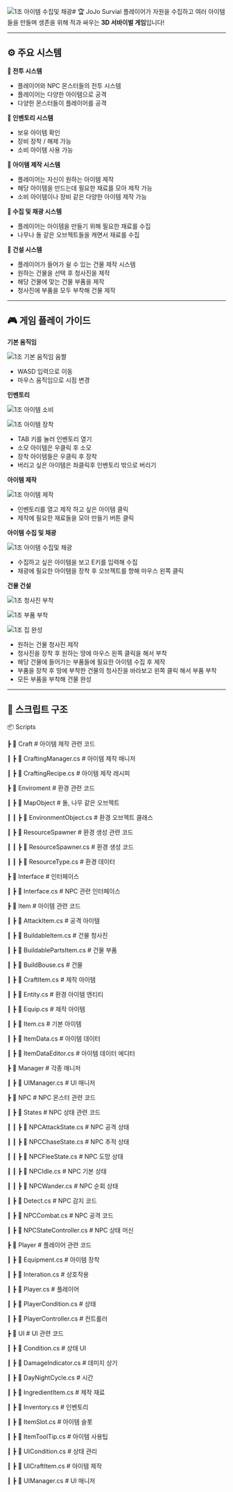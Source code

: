 ![1조 아이템 수집및 채광](https://github.com/user-attachments/assets/32273ed8-ea9b-4c26-b87c-99b72e0b9a81)# 🏆 JoJo Survial
플레이어가 자원을 수집하고 여러 아이템들을 만들며 생존을 위해 적과 싸우는 **3D 서바이벌 게임**입니다!

---

## ⚙ 주요 시스템
**🏹 전투 시스템**
- 플레이어와 NPC 몬스터들의 전투 시스템 
- 플레이어는 다양한 아이템으로 공격
- 다양한 몬스터들이 플레이어를 공격

**🎁 인벤토리 시스템**
- 보유 아이템 확인
- 장비 장착 / 해제 가능
- 소비 아이템 사용 가능

**🛒 아이템 제작 시스템**
- 플레이어는 자신이 원하는 아이템 제작
- 해당 아이템을 만드는데 필요한 재료를 모아 제작 가능 
- 소비 아이템이나 장비 같은 다양한 아이템 제작 가능

**🍎 수집 및 채광 시스템**
- 플레이어는 아이템을 만들기 위해 필요한 재료를 수집
- 나무나 돌 같은 오브젝트들을 캐면서 재료를 수집

 **🏰 건설 시스템**
- 플레이어가 들어가 쉴 수 있는 건물 제작 시스템
- 원하는 건물을 선택 후 청사진을 제작
- 해당 건물에 맞는 건물 부품을 제작
- 청사진에 부품을 모두 부착해 건물 제작

---

## 🎮 게임 플레이 가이드
**기본 움직임**

![1조 기본 움직임 움짤](https://github.com/user-attachments/assets/428f5cba-773d-49c5-9128-4f6347191070)

- WASD 입력으로 이동
- 마우스 움직임으로 시점 변경

 **인벤토리**
 
![1조 아이템 소비](https://github.com/user-attachments/assets/8a91987b-2855-444b-8199-d496debc4fbf)

![1조 아이템 장착](https://github.com/user-attachments/assets/211782f4-74b8-4415-8554-61fa546a17d3)

- TAB 키를 눌러 인벤토리 열기
- 소모 아이템은 우클릭 후 소모
- 장착 아이템들은 우클릭 후 장착
- 버리고 싶은 아이템은 좌클릭후 인벤토리 밖으로 버리기

**아이템 제작**

![1조 아이템 제작](https://github.com/user-attachments/assets/b5d306a6-64dc-4b74-ac6f-a617262075de)

- 인벤토리를 열고 제작 하고 싶은 아이템 클릭
- 제작에 필요한 재료들을 모아 만들기 버튼 클릭

**아이템 수집 및 채광**

![1조 아이템 수집및 채광](https://github.com/user-attachments/assets/5e12361c-3931-4c6d-8376-6baf3f10ade0)

- 수집하고 싶은 아이템을 보고 E키를 입력해 수집
- 채광에 필요한 아이템을 장착 후 오브젝트를 향해 마우스 왼쪽 클릭
  
**건물 건설**

![1조 청사진 부착](https://github.com/user-attachments/assets/164053ec-209e-4050-9f4d-bbd5559e9694)

![1조 부품 부착](https://github.com/user-attachments/assets/598bab3a-5e1c-4c5b-a286-4c546f3e96b6)

![1조 집 완성](https://github.com/user-attachments/assets/d171556d-31e4-4151-8050-b36921932ef8)

- 원하는 건물 청사진 제작
- 청사진을 장착 후 원하는 땅에 마우스 왼쪽 클릭을 해서 부착
- 해당 건물에 들어가는 부품들에 필요한 아이템 수집 후 제작
- 부품을 장착 후 땅에 부착한 건물의 청사진을 바라보고 왼쪽 클릭 해서 부품 부착
- 모든 부품을 부착해 건물 완성

---

## 📂 스크립트 구조
📦 Scripts

 ┣ 📂 Craft          # 아이템 제작 관련 코드

 ┃ ┣ 📜 CraftingManager.cs        # 아이템 제작 매니저

 ┃ ┣ 📜 CraftingRecipe.cs           # 아이템 제작 레시피
 
 ┣ 📂 Enviroment                 # 환경 관련 코드

 ┃ ┣ 📂 MapObject                # 돌, 나무 같은 오브젝트

 ┃ ┃ ┣ 📜 EnvironmentObject.cs             # 환경 오브젝트 클래스

 ┃ ┣ 📂 ResourceSpawner               # 환경 생성 관련 코드

 ┃ ┃ ┣ 📜 ResourceSpawner.cs      # 환경 생성 코드
 
 ┃ ┃ ┣ 📜 ResourceType.cs      # 환경 데이터

 ┣ 📂 Interface            # 인터페이스

 ┃ ┣ 📜 Interface.cs             # NPC 관련 인터페이스

 ┣ 📂 Item    # 아이템 관련 코드

 ┃ ┣ 📜 AttackItem.cs     # 공격 아이템 
 
 ┃ ┣ 📜 BuildableItem.cs     # 건물 청사진

 ┃ ┣ 📜 BuildablePartsItem.cs      # 건물 부품

 ┃ ┣ 📜 BuildBouse.cs   # 건물

 ┃ ┣ 📜 CraftItem.cs        # 제작 아이템

 ┃ ┣ 📜 Entity.cs  # 환경 아이템 엔티티

 ┃ ┣ 📜 Equip.cs        # 제작 아이템

 ┃ ┣ 📜 Item.cs        # 기본 아이템

 ┃ ┣ 📜 ItemData.cs        # 아이템 데이터 
 
 ┃ ┣ 📜 ItemDataEditor.cs        # 아이템 데이터 에디터

 ┣ 📂 Manager    # 각종 매니저

 ┃ ┣ 📜 UIManager.cs        # UI 매니저

 ┣ 📂 NPC    # NPC 몬스터 관련 코드 
 
 ┃ ┣ 📂 States    # NPC 상태 관련 코드
  
 ┃ ┃ ┣ 📜 NPCAttackState.cs        # NPC 공격 상태 

 ┃ ┃ ┣ 📜 NPCChaseState.cs        # NPC 추적 상태 

 ┃ ┃ ┣ 📜 NPCFleeState.cs        # NPC 도망 상태 

 ┃ ┃ ┣ 📜 NPCIdle.cs        # NPC 기본 상태 

 ┃ ┃ ┣ 📜 NPCWander.cs        # NPC 순회 상태 

 ┃ ┣ 📜 Detect.cs        # NPC 감지 코드

 ┃ ┣ 📜 NPCCombat.cs        # NPC 공격 코드

 ┃ ┣ 📜 NPCStateController.cs        # NPC 상태 머신
 
 ┣ 📂 Player    # 플레이어 관련 코드 
 
 ┃ ┣ 📜 Equipment.cs        # 아이템 장착

 ┃ ┣ 📜 Interation.cs  # 상호작용 
 
 ┃ ┣ 📜 Player.cs        # 플레이어

 ┃ ┣ 📜 PlayerCondition.cs        # 상태

 ┃ ┣ 📜 PlayerController.cs        # 컨트롤러

 ┣ 📂 UI    # UI 관련 코드
 
 ┃ ┣ 📜 Condition.cs        # 상태 UI

 ┃ ┣ 📜 DamageIndicator.cs  # 데미지 상기
 
 ┃ ┣ 📜 DayNightCycle.cs        # 시간 

 ┃ ┣ 📜 IngredientItem.cs        # 제작 재료

 ┃ ┣ 📜 Inventory.cs        # 인벤토리

 ┃ ┣ 📜 ItemSlot.cs        # 아이템 슬롯

 ┃ ┣ 📜 ItemToolTip.cs  # 아이템 사용팁
 
 ┃ ┣ 📜 UICondition.cs        # 상태 관리

 ┃ ┣ 📜 UICraftItem.cs        # 아이템 제작 

 ┃ ┣ 📜 UIManager.cs        # UI 매니저


